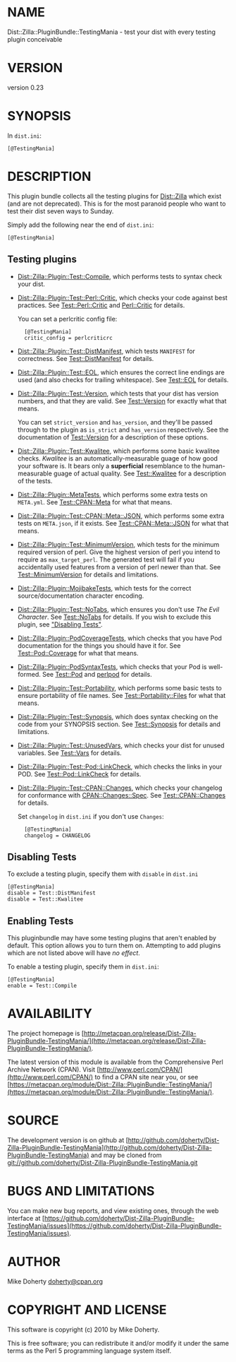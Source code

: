 # NAME

Dist::Zilla::PluginBundle::TestingMania - test your dist with every testing plugin conceivable

# VERSION

version 0.23

# SYNOPSIS

In `dist.ini`:

    [@TestingMania]

# DESCRIPTION

This plugin bundle collects all the testing plugins for [Dist::Zilla](https://metacpan.org/pod/Dist::Zilla) which
exist (and are not deprecated). This is for the most paranoid people who
want to test their dist seven ways to Sunday.

Simply add the following near the end of `dist.ini`:

    [@TestingMania]

## Testing plugins

- [Dist::Zilla::Plugin::Test::Compile](https://metacpan.org/pod/Dist::Zilla::Plugin::Test::Compile), which performs tests to syntax check your
dist.
- [Dist::Zilla::Plugin::Test::Perl::Critic](https://metacpan.org/pod/Dist::Zilla::Plugin::Test::Perl::Critic), which checks your code against best
practices. See [Test::Perl::Critic](https://metacpan.org/pod/Test::Perl::Critic) and [Perl::Critic](https://metacpan.org/pod/Perl::Critic) for details.

    You can set a perlcritic config file:

        [@TestingMania]
        critic_config = perlcriticrc

- [Dist::Zilla::Plugin::Test::DistManifest](https://metacpan.org/pod/Dist::Zilla::Plugin::Test::DistManifest), which tests `MANIFEST` for
correctness. See [Test::DistManifest](https://metacpan.org/pod/Test::DistManifest) for details.
- [Dist::Zilla::Plugin::Test::EOL](https://metacpan.org/pod/Dist::Zilla::Plugin::Test::EOL), which ensures the correct line endings are
used (and also checks for trailing whitespace). See [Test::EOL](https://metacpan.org/pod/Test::EOL) for details.
- [Dist::Zilla::Plugin::Test::Version](https://metacpan.org/pod/Dist::Zilla::Plugin::Test::Version), which tests that your dist has
version numbers, and that they are valid. See [Test::Version](https://metacpan.org/pod/Test::Version) for exactly
what that means.

    You can set `strict_version` and `has_version`, and they'll be passed through to
    the plugin as `is_strict` and `has_version` respectively. See the
    documentation of [Test::Version](https://metacpan.org/pod/Test::Version) for a description of these options.

- [Dist::Zilla::Plugin::Test::Kwalitee](https://metacpan.org/pod/Dist::Zilla::Plugin::Test::Kwalitee), which performs some basic kwalitee checks.
_Kwalitee_ is an automatically-measurable guage of how good your software is.
It bears only a **superficial** resemblance to the human-measurable guage of
actual quality. See [Test::Kwalitee](https://metacpan.org/pod/Test::Kwalitee) for a description of the tests.
- [Dist::Zilla::Plugin::MetaTests](https://metacpan.org/pod/Dist::Zilla::Plugin::MetaTests), which performs some extra tests on
`META.yml`. See [Test::CPAN::Meta](https://metacpan.org/pod/Test::CPAN::Meta) for what that means.
- [Dist::Zilla::Plugin::Test::CPAN::Meta::JSON](https://metacpan.org/pod/Dist::Zilla::Plugin::Test::CPAN::Meta::JSON), which performs some extra tests
on `META.json`, if it exists. See [Test::CPAN::Meta::JSON](https://metacpan.org/pod/Test::CPAN::Meta::JSON) for what that
means.
- [Dist::Zilla::Plugin::Test::MinimumVersion](https://metacpan.org/pod/Dist::Zilla::Plugin::Test::MinimumVersion), which tests for the minimum
required version of perl. Give the highest version of perl you intend to
require as `max_target_perl`. The generated test will fail if you accidentally
used features from a version of perl newer than that. See
[Test::MinimumVersion](https://metacpan.org/pod/Test::MinimumVersion) for details and limitations.
- [Dist::Zilla::Plugin::MojibakeTests](https://metacpan.org/pod/Dist::Zilla::Plugin::MojibakeTests), which tests for the correct
source/documentation character encoding.
- [Dist::Zilla::Plugin::Test::NoTabs](https://metacpan.org/pod/Dist::Zilla::Plugin::Test::NoTabs), which ensures you don't use _The Evil
Character_. See [Test::NoTabs](https://metacpan.org/pod/Test::NoTabs) for details. If you wish to exclude this plugin,
see ["Disabling Tests"](#disabling-tests).
- [Dist::Zilla::Plugin::PodCoverageTests](https://metacpan.org/pod/Dist::Zilla::Plugin::PodCoverageTests), which checks that you have Pod
documentation for the things you should have it for. See [Test::Pod::Coverage](https://metacpan.org/pod/Test::Pod::Coverage)
for what that means.
- [Dist::Zilla::Plugin::PodSyntaxTests](https://metacpan.org/pod/Dist::Zilla::Plugin::PodSyntaxTests), which checks that your Pod is
well-formed. See [Test::Pod](https://metacpan.org/pod/Test::Pod) and [perlpod](https://metacpan.org/pod/perlpod) for details.
- [Dist::Zilla::Plugin::Test::Portability](https://metacpan.org/pod/Dist::Zilla::Plugin::Test::Portability), which performs some basic tests to
ensure portability of file names. See [Test::Portability::Files](https://metacpan.org/pod/Test::Portability::Files) for what
that means.
- [Dist::Zilla::Plugin::Test::Synopsis](https://metacpan.org/pod/Dist::Zilla::Plugin::Test::Synopsis), which does syntax checking on the code
from your SYNOPSIS section. See [Test::Synopsis](https://metacpan.org/pod/Test::Synopsis) for details and limitations.
- [Dist::Zilla::Plugin::Test::UnusedVars](https://metacpan.org/pod/Dist::Zilla::Plugin::Test::UnusedVars), which checks your dist for unused
variables. See [Test::Vars](https://metacpan.org/pod/Test::Vars) for details.
- [Dist::Zilla::Plugin::Test::Pod::LinkCheck](https://metacpan.org/pod/Dist::Zilla::Plugin::Test::Pod::LinkCheck), which checks the links in your POD.
See [Test::Pod::LinkCheck](https://metacpan.org/pod/Test::Pod::LinkCheck) for details.
- [Dist::Zilla::Plugin::Test::CPAN::Changes](https://metacpan.org/pod/Dist::Zilla::Plugin::Test::CPAN::Changes), which checks your changelog for
conformance with [CPAN::Changes::Spec](https://metacpan.org/pod/CPAN::Changes::Spec). See [Test::CPAN::Changes](https://metacpan.org/pod/Test::CPAN::Changes) for details.

    Set `changelog` in `dist.ini` if you don't use `Changes`:

        [@TestingMania]
        changelog = CHANGELOG

## Disabling Tests

To exclude a testing plugin, specify them with `disable` in `dist.ini`

    [@TestingMania]
    disable = Test::DistManifest
    disable = Test::Kwalitee

## Enabling Tests

This pluginbundle may have some testing plugins that aren't
enabled by default. This option allows you to turn them on. Attempting to add
plugins which are not listed above will have _no effect_.

To enable a testing plugin, specify them in `dist.ini`:

    [@TestingMania]
    enable = Test::Compile

# AVAILABILITY

The project homepage is [http://metacpan.org/release/Dist-Zilla-PluginBundle-TestingMania/](http://metacpan.org/release/Dist-Zilla-PluginBundle-TestingMania/).

The latest version of this module is available from the Comprehensive Perl
Archive Network (CPAN). Visit [http://www.perl.com/CPAN/](http://www.perl.com/CPAN/) to find a CPAN
site near you, or see [https://metacpan.org/module/Dist::Zilla::PluginBundle::TestingMania/](https://metacpan.org/module/Dist::Zilla::PluginBundle::TestingMania/).

# SOURCE

The development version is on github at [http://github.com/doherty/Dist-Zilla-PluginBundle-TestingMania](http://github.com/doherty/Dist-Zilla-PluginBundle-TestingMania)
and may be cloned from [git://github.com/doherty/Dist-Zilla-PluginBundle-TestingMania.git](git://github.com/doherty/Dist-Zilla-PluginBundle-TestingMania.git)

# BUGS AND LIMITATIONS

You can make new bug reports, and view existing ones, through the
web interface at [https://github.com/doherty/Dist-Zilla-PluginBundle-TestingMania/issues](https://github.com/doherty/Dist-Zilla-PluginBundle-TestingMania/issues).

# AUTHOR

Mike Doherty <doherty@cpan.org>

# COPYRIGHT AND LICENSE

This software is copyright (c) 2010 by Mike Doherty.

This is free software; you can redistribute it and/or modify it under
the same terms as the Perl 5 programming language system itself.
